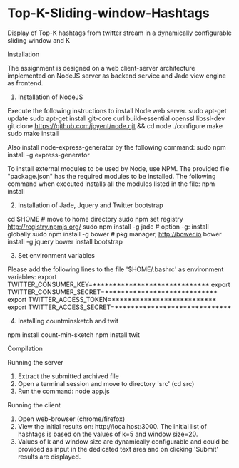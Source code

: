 # Top-K-Sliding-window-Hashtags
Display of Top-K hashtags from twitter stream in a dynamically configurable sliding window and K

Installation

The assignment is designed on a web client-server architecture implemented on NodeJS server as backend service and Jade view engine as frontend. 

1. Installation of NodeJS

Execute the following instructions to install Node web server.
sudo apt-get update
sudo apt-get install git-core curl build-essential openssl
libssl-dev
git clone https://github.com/joyent/node.git && cd node
./configure
make
sudo make install

Also install node-express-generator by the following command:
sudo npm install -g express-generator

To install external modules to be used by Node, use NPM. The provided file "package.json" has the required modules to be installed. The following command when executed installs all the modules listed in the file:
npm install

2. Installation of Jade, Jquery and Twitter bootstrap

cd $HOME # move to home directory
sudo npm set registry http://registry.npmjs.org/
sudo npm install -g jade # option -g: install globally
sudo npm install -g bower # pkg manager, http://bower.io
bower install -g jquery
bower install bootstrap

3. Set environment variables

Please add the following lines to the file '$HOME/.bashrc' as environment variables:
export TWITTER_CONSUMER_KEY=*****************************
export TWITTER_CONSUMER_SECRET=****************************
export TWITTER_ACCESS_TOKEN=**************************
export TWITTER_ACCESS_SECRET=*****************************

4. Installing countminsketch and twit

npm install count-min-sketch
npm install twit

Compilation

Running the server

1. Extract the submitted archived file
2. Open a terminal session and move to directory 'src' (cd src)
3. Run the command: node app.js

Running the client

1. Open web-browser (chrome/firefox)
2. View the initial results on: http://localhost:3000. The initial list of hashtags is based on the values of k=5 and window size=20.
3. Values of k and window size are dynamically configurable and could be provided as input in the dedicated text area and on clicking 'Submit' results are displayed.
